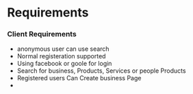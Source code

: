 # Requirements
### Client Requirements

- anonymous user can use search
- Normal registeration supported
- Using facebook or goole for login
- Search for business, Products, Services or people Products 
- Registered users Can Create business Page
- 

